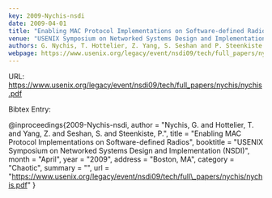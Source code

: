 ```yaml
---
key: 2009-Nychis-nsdi
date: 2009-04-01
title: "Enabling MAC Protocol Implementations on Software-defined Radios"
venue: "USENIX Symposium on Networked Systems Design and Implementation (NSDI)"
authors: G. Nychis, T. Hottelier, Z. Yang, S. Seshan and P. Steenkiste
webpage: https://www.usenix.org/legacy/event/nsdi09/tech/full_papers/nychis/nychis.pdf
---
```


URL: https://www.usenix.org/legacy/event/nsdi09/tech/full_papers/nychis/nychis.pdf

Bibtex Entry:

@inproceedings{2009-Nychis-nsdi,
    author = "Nychis, G. and Hottelier, T. and Yang, Z. and Seshan, S. and Steenkiste, P.",
    title = "Enabling MAC Protocol Implementations on Software-defined Radios",
    booktitle = "USENIX Symposium on Networked Systems Design and Implementation (NSDI)",
    month = "April",
    year = "2009",
    address = "Boston, MA",
    category = "Chaotic",
    summary = "",
    url = "https://www.usenix.org/legacy/event/nsdi09/tech/full\_papers/nychis/nychis.pdf"
}

